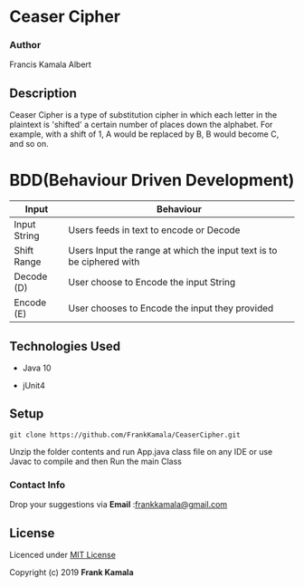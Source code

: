 # Ceaser Cipher
 


### Author 
Francis Kamala Albert

 ## Description
 Ceaser Cipher is  a type of substitution cipher in which each letter in the plaintext is 'shifted' a certain number of places down the alphabet. For example, with a shift of 1, A would be replaced by B, B would become C, and so on.

 # BDD(Behaviour Driven Development)
 | Input   	| Behaviour                                              	|
|---------	|--------------------------------------------------------	|
|Input String   	| Users feeds in text to encode or Decode                	|
| Shift Range   	| Users Input the range at which the input text is to be ciphered with          	|
|Decode (D)   	| User choose to Encode the input String	|
| Encode (E)	| User chooses to Encode the input they provided                         	|


## Technologies Used
* Java 10

* jUnit4
 ## Setup
 
`git clone https://github.com/FrankKamala/CeaserCipher.git` 

Unzip the folder contents and run App.java class file on any IDE or use Javac to compile and then Run the main Class


### Contact Info
Drop your suggestions via **Email** :<frankkamala@gmail.com>

## License
Licenced under [MIT License ](LICENSE)

Copyright (c) 2019 **Frank Kamala**